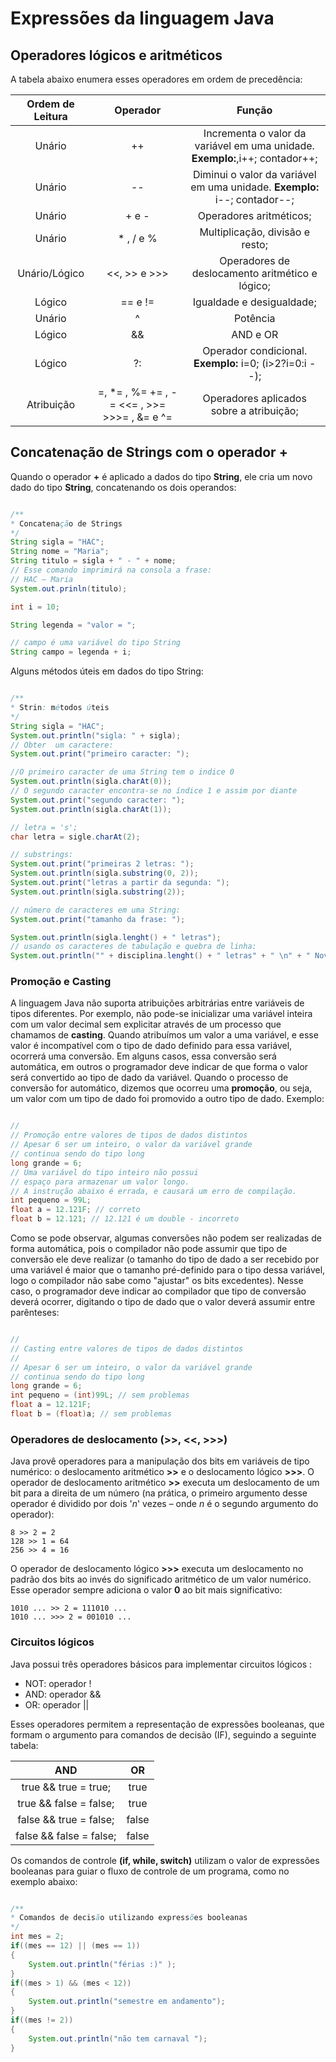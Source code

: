# Expressões da linguagem Java

## Operadores lógicos e aritméticos

A tabela abaixo enumera esses operadores em ordem de precedência:

| Ordem de Leitura     | Operador     | Função     |
|:----------------:    |:--------------------------------------------------:    |:----------------------------------------------------------------------------:    |
| Unário     | ++     | Incrementa o valor da variável em uma unidade. **Exemplo:**,i++; contador++;     |
| Unário     | --     | Diminui o valor da variável em uma unidade. **Exemplo:** i--; contador--;     |
| Unário     | + e -     | Operadores aritméticos;     |
| Unário     | * , / e %     | Multiplicação, divisão e resto;     |
| Unário/Lógico     | <<, >> e >>>     | Operadores de deslocamento aritmético e lógico;     |
| Lógico     | == e !=     | Igualdade e desigualdade;     |
| Unário     | ^     | Potência     |
| Lógico     | &&    | AND   e OR  |
| Lógico     | ?:     | Operador condicional. **Exemplo:** i=0; (i>2?i=0:i --);     |
| Atribuição     | =, *= ,  %= += , -= <<= ,  >>= >>>= , &=  e ^=      | Operadores aplicados sobre a atribuição;     |


## Concatenação de Strings com o operador **+**

Quando o operador **+** é aplicado a dados do tipo **String**, ele cria um novo dado
do tipo **String**, concatenando os dois operandos:

```.java

/**
* Concatenação de Strings
*/
String sigla = "HAC";
String nome = "Maria";
String titulo = sigla + " - " + nome;
// Esse comando imprimirá na consola a frase:
// HAC – Maria
System.out.prinln(titulo);

int i = 10;

String legenda = "valor = ";

// campo é uma variável do tipo String
String campo = legenda + i;

```

Alguns métodos úteis em dados do tipo String:

```.java

/**
* Strin: métodos úteis
*/
String sigla = "HAC";
System.out.println("sigla: " + sigla);
// Obter  um caractere:
System.out.print("primeiro caracter: "); 

//O primeiro caracter de uma String tem o indice 0
System.out.println(sigla.charAt(0));
// O segundo caracter encontra-se no índice 1 e assim por diante
System.out.print("segundo caracter: ");
System.out.println(sigla.charAt(1));

// letra = 's';
char letra = sigle.charAt(2);

// substrings:
System.out.print("primeiras 2 letras: ");
System.out.println(sigla.substring(0, 2));
System.out.print("letras a partir da segunda: ");
System.out.println(sigla.substring(2));

// número de caracteres em uma String:
System.out.print("tamanho da frase: ");

System.out.println(sigla.lenght() + " letras");
// usando os caracteres de tabulação e quebra de linha:
System.out.println("" + disciplina.lenght() + " letras" + " \n" + " Nova linha \ttabulação");

```

### Promoção e Casting

A linguagem Java não suporta atribuições arbitrárias entre variáveis de tipos diferentes. Por exemplo,  não pode-se inicializar uma variável inteira com um valor decimal sem explicitar  através de um processo que
chamamos de **casting**.
Quando atribuímos um valor a uma variável, e esse valor é incompatível com o
tipo de dado definido para essa variável, ocorrerá uma conversão. Em alguns
casos, essa conversão será automática, em outros o programador deve indicar de
que forma o valor será convertido ao tipo de dado da variável.
Quando o processo de conversão for automático, dizemos que ocorreu uma
**promoção**, ou seja, um valor com um tipo de dado foi promovido a outro tipo de
dado. Exemplo:

```.java

//
// Promoção entre valores de tipos de dados distintos
// Apesar 6 ser um inteiro, o valor da variável grande
// continua sendo do tipo long
long grande = 6;
// Uma variável do tipo inteiro não possui
// espaço para armazenar um valor longo.
// A instrução abaixo é errada, e causará um erro de compilação.
int pequeno = 99L;
float a = 12.121F; // correto
float b = 12.121; // 12.121 é um double - incorreto

```

Como se pode observar, algumas conversões não podem ser realizadas de forma
automática, pois o compilador não pode assumir que tipo de conversão ele deve
realizar (o tamanho do tipo de dado a ser recebido por uma variável é maior que o tamanho pré-definido para o tipo dessa variável, logo o compilador não
sabe como "ajustar" os bits excedentes). 
Nesse caso, o programador deve indicar ao compilador que tipo de conversão deverá ocorrer, digitando o tipo
de dado que o valor deverá assumir entre parênteses:

```.java

//
// Casting entre valores de tipos de dados distintos
//
// Apesar 6 ser um inteiro, o valor da variável grande
// continua sendo do tipo long
long grande = 6;
int pequeno = (int)99L; // sem problemas
float a = 12.121F;
float b = (float)a; // sem problemas

```

### Operadores de deslocamento (>>, <<, >>>)

Java provê operadores para a manipulação dos bits em variáveis de tipo numérico: o deslocamento
aritmético **>>** e o deslocamento lógico **>>>**.
O operador de deslocamento aritmético **>>** executa um deslocamento de um bit para a direita de um
número (na prática, o primeiro argumento desse operador é dividido por dois '_n_' vezes – onde _n_ é o
segundo argumento do operador):

```
8 >> 2 = 2
128 >> 1 = 64
256 >> 4 = 16
```

O operador de deslocamento lógico **>>>** executa um deslocamento no padrão dos bits ao invés do
significado aritmético de um valor numérico. Esse operador sempre adiciona o valor **0** ao bit mais
significativo:

```
1010 ... >> 2 = 111010 ...
1010 ... >>> 2 = 001010 ...
```

### Circuitos lógicos

Java possui três operadores básicos para implementar circuitos lógicos :

* NOT: operador !
* AND: operador &&
* OR: operador ||

Esses operadores permitem a representação de expressões booleanas, que formam o argumento para comandos de decisão (IF), seguindo a seguinte tabela:


| AND     | OR     |
|:-----------------------:    |:-----------------------:    |
| true && true = true;     | true || true = true;     |
| true && false = false;     | true || false = true;     |
| false && true = false;     | false || true = true;     |
| false && false = false;     | false || false = false;     |

Os comandos de controle **(if, while, switch)** utilizam o valor de expressões
booleanas para guiar o fluxo de controle de um programa, como no exemplo
abaixo:

```.java

/**
* Comandos de decisão utilizando expressões booleanas
*/
int mes = 2;
if((mes == 12) || (mes == 1))
{
    System.out.println("férias :)" );
}
if((mes > 1) && (mes < 12))
{
    System.out.println("semestre em andamento");
}
if((mes != 2))
{
    System.out.println("não tem carnaval ");
}
```



